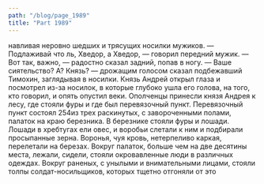 ```yaml
---
path: "/blog/page_1989"
title: "Part 1989"
---
```


навливая неровно шедших и трясущих носилки мужиков.
— Подлаживай что ль, Хведор, а Хведор, — говорил передний мужик.
— Вот так, важно, — радостно сказал задний, попав в ногу.
— Ваше сиятельство? А? Князь? — дрожащим голосом сказал подбежавший Тимохин, заглядывая в носилки.
Князь Андрей открыл глаза и посмотрел из-за носилок, в которые глубоко ушла его голова, на того, кто говорил, и опять опустил веки.
Ополченцы принесли князя Андрея к лесу, где стояли фуры и где был перевязочный пункт. Перевязочный пункт состоял 254из трех раскинутых, с завороченными полами, палаток на краю березника. В березнике стояли фуры и лошади. Лошади в хребтугах ели овес, и воробьи слетали к ним и подбирали просыпанные зерна. Воронья, чуя кровь, нетерпеливо каркая, перелетали на березах. Вокруг палаток, больше чем на две десятины места, лежали, сидели, стояли окровавленные люди в различных одеждах. Вокруг раненых, с унылыми и внимательными лицами, стояли толпы солдат-носильщиков, которых тщетно отгоняли от это
